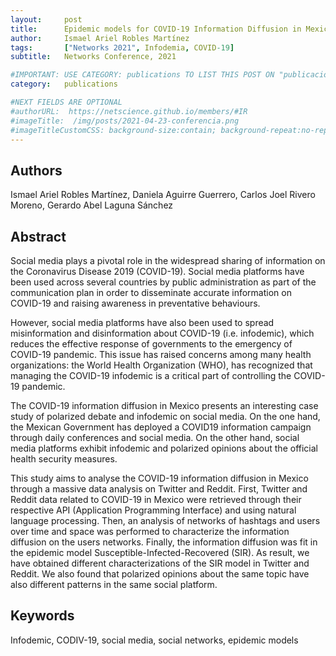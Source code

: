 ```yaml
---
layout:     post
title:      Epidemic models for COVID-19 Information Diffusion in Mexican Social Media
author:     Ismael Ariel Robles Martínez
tags: 	    ["Networks 2021", Infodemia, COVID-19]
subtitle:  	Networks Conference, 2021

#IMPORTANT: USE CATEGORY: publications TO LIST THIS POST ON "publicaciones" SECTION (ITS ALSO INCLUDED BY DEFAULT IN "Blog" SECTION)
category:   publications

#NEXT FIELDS ARE OPTIONAL
#authorURL:  https://netscience.github.io/members/#IR
#imageTitle:  /img/posts/2021-04-23-conferencia.png
#imageTitleCustomCSS: background-size:contain; background-repeat:no-repeat;
---
```

<!-- Start Writing Below in Markdown -->
## Authors
Ismael Ariel Robles Martínez, Daniela Aguirre Guerrero, Carlos Joel Rivero Moreno, Gerardo Abel Laguna Sánchez

## Abstract 

Social media plays a pivotal role in the widespread sharing of information on the Coronavirus
Disease 2019 (COVID-19). Social media platforms have been used across several countries by public administration as part of the communication plan in order to disseminate accurate information on COVID-19 and raising awareness in preventative behaviours.

However, social media platforms have also been used to spread misinformation and disinformation
about COVID-19 (i.e. infodemic), which reduces the effective response of governments to the
emergency of COVID-19 pandemic. This issue has raised concerns among many health organizations:
the World Health Organization (WHO), has recognized that managing the COVID-19 infodemic is a
critical part of controlling the COVID-19 pandemic.

The COVID-19 information diffusion in Mexico presents an interesting case study of polarized debate
and infodemic on social media. On the one hand, the Mexican Government has deployed a COVID19 information campaign through daily conferences and social media. On the other hand, social media platforms exhibit infodemic and polarized opinions about the official health security
measures.

This study aims to analyse the COVID-19 information diffusion in Mexico through a massive data
analysis on Twitter and Reddit. First, Twitter and Reddit data related to COVID-19 in Mexico were
retrieved through their respective API (Application Programming Interface) and using natural
language processing. Then, an analysis of networks of hashtags and users over time and space was
performed to characterize the information diffusion on the users networks. Finally, the information
diffusion was fit in the epidemic model Susceptible-Infected-Recovered (SIR). As result, we have
obtained different characterizations of the SIR model in Twitter and Reddit. We also found that
polarized opinions about the same topic have also different patterns in the same social platform.


## Keywords
Infodemic, CODIV-19, social media, social networks, epidemic models